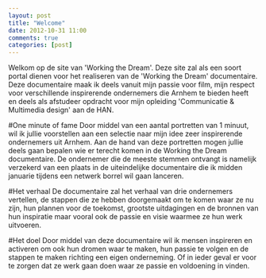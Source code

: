 ```yaml
---
layout: post
title: "Welcome"
date: 2012-10-31 11:00
comments: true
categories: [post]
---
```



Welkom op de site van 'Working the Dream'. Deze site zal als een soort portal dienen voor het realiseren van de 'Working the Dream' documentaire. Deze documentaire maak ik deels vanuit mijn passie voor film, mijn respect voor verschillende inspirerende ondernemers die Arnhem te bieden heeft en deels als afstudeer opdracht voor mijn opleiding 'Communicatie & Multimedia design' aan de HAN.
   

<!--more-->

#One minute of fame
Door middel van een aantal portretten van 1 minuut, wil ik jullie voorstellen aan een selectie naar mijn idee zeer inspirerende ondernemers uit Arnhem. Aan de hand van deze portretten mogen jullie deels gaan bepalen wie er terecht komen in de Working the Dream documentaire. De ondernemer die de meeste stemmen ontvangt is namelijk verzekerd van een plaats in de uiteindelijke documentaire die ik midden januarie tijdens een netwerk borrel wil gaan lanceren. 

#Het verhaal
De documentaire zal het verhaal van drie ondernemers vertellen, de stappen die ze hebben doorgemaakt om te komen waar ze nu zijn, hun plannen voor de toekomst, grootste uitdagingen en de bronnen van hun inspiratie maar vooral ook de passie en visie waarmee ze hun werk uitvoeren.
 
#Het doel
Door middel van deze documentaire wil ik mensen inspireren en activeren om ook hun dromen waar te maken, hun passie te volgen en de stappen te maken richting een eigen onderneming. Of in ieder geval er voor te zorgen dat ze werk gaan doen waar ze passie en voldoening in vinden.
